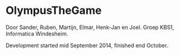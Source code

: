 OlympusTheGame
==============

Door Sander, Ruben, Martijn, Elmar, Henk-Jan en Joel.
Groep KBS1, Informatica Windesheim.

Development started mid September 2014, finished end October.
